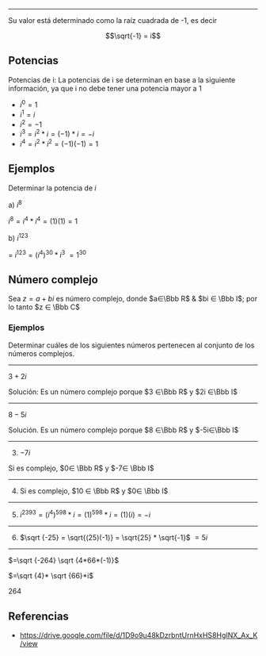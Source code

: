 ***
Su valor está determinado como la raíz cuadrada de -1, es decir

$$\sqrt{-1} = i$$

## Potencias

Potencias de i: La potencias de i se determinan en base a la siguiente información, ya que i no debe tener una potencia mayor a 1

- $i^0 = 1$
- $i^1 = i$
- $i^2 = -1$
- $i^3 = i^2 * i = (-1) * i = -i$
- $i^4 = i^2 * i^2 = (-1)(-1) = 1$

## Ejemplos

Determinar la potencia de $i$

a) $i^8$

$i^8=i^4 * i^4 = (1)(1) = 1$

b) $i^{123}$

= $i^{123} = (i^4)^{30} * i^3$
$=1^{30}$

## Número complejo

Sea $z=a+bi$ es número complejo, donde $a∈\Bbb R$ & $bi ∈ \Bbb I$; por lo tanto $z ∈ \Bbb C$

### Ejemplos

Determinar cuáles de los siguientes números pertenecen al conjunto de los números complejos.

---
$3+2i$

Solución: Es un número complejo porque $3 ∈\Bbb R$ y $2i ∈\Bbb I$

---
$8-5i$

Solución. Es un número complejo porque $8 ∈\Bbb R$  y $-5i∈\Bbb I$

---
3) $-7i$

Si es complejo, $0∈ \Bbb R$ y $-7∈ \Bbb I$

---
4) Si es complejo, $10 ∈ \Bbb R$ y $0∈ \Bbb I$

---
5) $i^{2393} = (i^4)^{598}*i = (1)^{598}*i=(1)(i)=-i$

---
6) $\sqrt {-25} =  \sqrt{(25)(-1)} = \sqrt{25} * \sqrt{-1}$
$= 5i$

---
$=\sqrt {-264} \sqrt {4*66*(-1)}$

$=\sqrt {4}* \sqrt {66}*i$ 

$264$

## Referencias

- https://drive.google.com/file/d/1D9o9u48kDzrbntUrnHxHS8HgINX_Ax_K/view